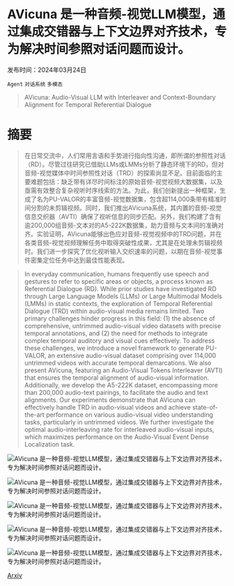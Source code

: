 # AVicuna 是一种音频-视觉LLM模型，通过集成交错器与上下文边界对齐技术，专为解决时间参照对话问题而设计。

发布时间：2024年03月24日

`Agent` `对话系统` `多模态`

> AVicuna: Audio-Visual LLM with Interleaver and Context-Boundary Alignment for Temporal Referential Dialogue

# 摘要

> 在日常交流中，人们常用言语和手势进行指向性沟通，即所谓的参照性对话（RD）。尽管过往研究已借助LLMs或LMMs分析了静态环境下的RD，但对音频-视觉媒体中时间参照性对话（TRD）的探索尚显不足。目前面临的主要难题包括：缺乏带有详尽时间标注的原始音频-视觉视频大数据集，以及亟需有效整合复杂视听时序线索的方法。为此，我们创新提出一种框架，生成了名为PU-VALOR的丰富音频-视觉数据集，包含超114,000条带有精准时间分割的未剪辑视频。同时，我们推出AVicuna系统，其内置的音频-视觉信息交织器（AVTI）确保了视听信息的同步匹配。另外，我们构建了含有逾200,000组音频-文本对的A5-222K数据集，助力音频与文本间的准确对齐。实验证明，AVicuna能够出色应对音频-视觉视频中的TRD问题，并在各类音频-视觉视频理解任务中取得突破性成果，尤其是在处理未剪辑视频时。我们进一步探究了优化视听输入交织速率的问题，以期在音频-视觉事件密集定位任务中达到最佳性能表现。

> In everyday communication, humans frequently use speech and gestures to refer to specific areas or objects, a process known as Referential Dialogue (RD). While prior studies have investigated RD through Large Language Models (LLMs) or Large Multimodal Models (LMMs) in static contexts, the exploration of Temporal Referential Dialogue (TRD) within audio-visual media remains limited. Two primary challenges hinder progress in this field: (1) the absence of comprehensive, untrimmed audio-visual video datasets with precise temporal annotations, and (2) the need for methods to integrate complex temporal auditory and visual cues effectively. To address these challenges, we introduce a novel framework to generate PU-VALOR, an extensive audio-visual dataset comprising over 114,000 untrimmed videos with accurate temporal demarcations. We also present AVicuna, featuring an Audio-Visual Tokens Interleaver (AVTI) that ensures the temporal alignment of audio-visual information. Additionally, we develop the A5-222K dataset, encompassing more than 200,000 audio-text pairings, to facilitate the audio and text alignments. Our experiments demonstrate that AVicuna can effectively handle TRD in audio-visual videos and achieve state-of-the-art performance on various audio-visual video understanding tasks, particularly in untrimmed videos. We further investigate the optimal audio-interleaving rate for interleaved audio-visual inputs, which maximizes performance on the Audio-Visual Event Dense Localization task.

![AVicuna 是一种音频-视觉LLM模型，通过集成交错器与上下文边界对齐技术，专为解决时间参照对话问题而设计。](../../../paper_images/2403.16276/teaser.png)

![AVicuna 是一种音频-视觉LLM模型，通过集成交错器与上下文边界对齐技术，专为解决时间参照对话问题而设计。](../../../paper_images/2403.16276/pipline.png)

![AVicuna 是一种音频-视觉LLM模型，通过集成交错器与上下文边界对齐技术，专为解决时间参照对话问题而设计。](../../../paper_images/2403.16276/model.png)

![AVicuna 是一种音频-视觉LLM模型，通过集成交错器与上下文边界对齐技术，专为解决时间参照对话问题而设计。](../../../paper_images/2403.16276/audio_interleaving_rate.png)

![AVicuna 是一种音频-视觉LLM模型，通过集成交错器与上下文边界对齐技术，专为解决时间参照对话问题而设计。](../../../paper_images/2403.16276/qual.png)

[Arxiv](https://arxiv.org/abs/2403.16276)